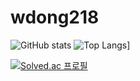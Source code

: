 # wdong218
![GitHub stats](https://github-readme-stats.vercel.app/api?username=wdong218&show_icons=true&theme=radical)
![Top Langs](https://github-readme-stats.vercel.app/api/top-langs/?username=wdong218)]

[![Solved.ac 프로필](http://mazassumnida.wtf/api/generate_badge?boj=wdh8890)](https://solved.ac/profile/wdh8890)